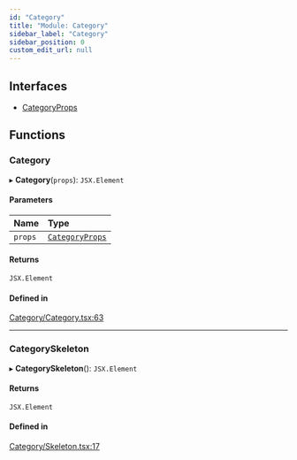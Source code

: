 ```yaml
---
id: "Category"
title: "Module: Category"
sidebar_label: "Category"
sidebar_position: 0
custom_edit_url: null
---
```


## Interfaces

- [CategoryProps](../interfaces/Category.CategoryProps)

## Functions

### Category

▸ **Category**(`props`): `JSX.Element`

#### Parameters

| Name | Type |
| :------ | :------ |
| `props` | [`CategoryProps`](../interfaces/Category.CategoryProps) |

#### Returns

`JSX.Element`

#### Defined in

[Category/Category.tsx:63](https://github.com/selfcommunity/community-ui/blob/009afd8/packages/sc-templates/src/components/Category/Category.tsx#L63)

___

### CategorySkeleton

▸ **CategorySkeleton**(): `JSX.Element`

#### Returns

`JSX.Element`

#### Defined in

[Category/Skeleton.tsx:17](https://github.com/selfcommunity/community-ui/blob/009afd8/packages/sc-templates/src/components/Category/Skeleton.tsx#L17)
